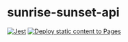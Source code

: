 # sunrise-sunset-api
[![Jest](https://github.com/beaudrychase/sunrise-sunset-api/actions/workflows/jest.yml/badge.svg)](https://github.com/beaudrychase/sunrise-sunset-api/actions/workflows/jest.yml)
[![Deploy static content to Pages](https://github.com/beaudrychase/sunrise-sunset-api/actions/workflows/static.yml/badge.svg)](https://github.com/beaudrychase/sunrise-sunset-api/actions/workflows/static.yml)
